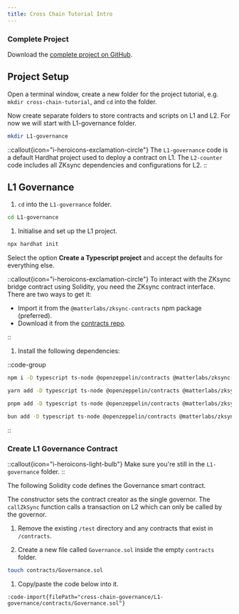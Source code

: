 ```yaml
---
title: Cross Chain Tutorial Intro
---
```


### Complete Project

Download the [complete project on GitHub](https://github.com/zksync-community-hub/community-code/tree/main/code/cross-chain-governance).

## Project Setup

Open a terminal window, create a new folder for the project tutorial, e.g. `mkdir cross-chain-tutorial`, and `cd` into
the folder.

Now create separate folders to store contracts and scripts on L1 and L2. For now we will start with L1-governance
folder.

```sh
mkdir L1-governance
```

::callout{icon="i-heroicons-exclamation-circle"}
The `L1-governance` code is a default Hardhat project used to deploy a contract on L1.
The `L2-counter` code includes all ZKsync dependencies and configurations for L2.
::

## L1 Governance

1. `cd` into the `L1-governance` folder.

  ```sh
  cd L1-governance
  ```

1. Initialise and set up the L1 project.

  ```sh
  npx hardhat init
  ```

  Select the option **Create a Typescript project** and accept the defaults for everything else.

::callout{icon="i-heroicons-exclamation-circle"}
To interact with the ZKsync bridge contract using Solidity, you need
the ZKsync contract interface. There are two ways to get it:

- Import it from the `@matterlabs/zksync-contracts` npm package (preferred).
- Download it from the [contracts repo](https://github.com/matter-labs/era-contracts).

::

1. Install the following dependencies:

  ::code-group

  ```bash [npm]
  npm i -D typescript ts-node @openzeppelin/contracts @matterlabs/zksync-contracts@beta @nomicfoundation/hardhat-ethers @typechain/ethers-v6 @typechain/hardhat typechain ethers dotenv
  ```

  ```bash [yarn]
  yarn add -D typescript ts-node @openzeppelin/contracts @matterlabs/zksync-contracts@beta @nomicfoundation/hardhat-ethers @typechain/ethers-v6 @typechain/hardhat typechain ethers dotenv
  ```

  ```bash [pnpm]
  pnpm add -D typescript ts-node @openzeppelin/contracts @matterlabs/zksync-contracts@beta @nomicfoundation/hardhat-ethers @typechain/ethers-v6 @typechain/hardhat typechain ethers dotenv
  ```

  ```bash [bun]
  bun add -D typescript ts-node @openzeppelin/contracts @matterlabs/zksync-contracts@beta @nomicfoundation/hardhat-ethers @typechain/ethers-v6 @typechain/hardhat typechain ethers dotenv
  ```

  ::

### Create L1 Governance Contract

::callout{icon="i-heroicons-light-bulb"}
Make sure you're still in the `L1-governance` folder.
::

The following Solidity code defines the Governance smart contract.

The constructor sets the contract creator as the single governor.
The `callZkSync` function calls a transaction on L2 which can only be called by the governor.

1. Remove the existing `/test` directory and any contracts that exist in `/contracts`.

1. Create a new file called `Governance.sol` inside the empty `contracts` folder.

  ```sh
  touch contracts/Governance.sol
  ```

1. Copy/paste the code below into it.

```solidity [L1-governance/contracts/Governance.sol]
:code-import{filePath="cross-chain-governance/L1-governance/contracts/Governance.sol"}
```
